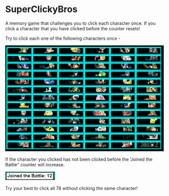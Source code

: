 # SuperClickyBros

A memory game that challenges you to click each character once. If you click a character that you have clicked before the counter resets!

Try to click each one of the following characters once - 

![ Characters ](./readme_pics/characters.PNG)

If the character you clicked has not been clicked before the 'Joined the Battle" counter will increase.

![ Joined the Battle ](./readme_pics/joined.PNG)

Try your best to click all 78 without clicking the same character!
